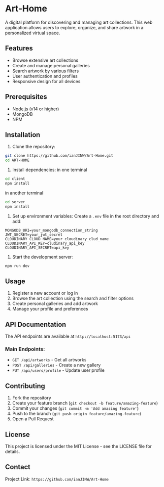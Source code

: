 # Art-Home

A digital platform for discovering and managing art collections. This web application allows users to explore, organize, and share artwork in a personalized virtual space.

## Features

- Browse extensive art collections
- Create and manage personal galleries
- Search artwork by various filters
- User authentication and profiles
- Responsive design for all devices

## Prerequisites

- Node.js (v14 or higher)
- MongoDB
- NPM 

## Installation

1. Clone the repository:
   
```bash
git clone https://github.com/ianJINW/Art-Home.git
cd ART-HOME
```

1. Install dependencies:
   in one terminal
  
```bash
cd client
npm install
```

in another terminal
```bash
cd server
npm install
```


1. Set up environment variables:
Create a `.env` file in the root directory and add:
```
MONGODB_URI=your_mongodb_connection_string
JWT_SECRET=your_jwt_secret
CLOUDINARY_CLOUD_NAME=your_cloudinary_clud_name
CLOUDINARY_API_KEY=cludinary_api_key
CLOUDINARY_API_SECRET=api_key
```

1. Start the development server:
```bash
npm run dev
```

## Usage

1. Register a new account or log in
2. Browse the art collection using the search and filter options
3. Create personal galleries and add artwork
4. Manage your profile and preferences

## API Documentation

The API endpoints are available at `http://localhost:5173/api`

### Main Endpoints:

- `GET /api/artworks` - Get all artworks
- `POST /api/galleries` - Create a new gallery
- `PUT /api/users/profile` - Update user profile

## Contributing

1. Fork the repository
2. Create your feature branch (`git checkout -b feature/amazing-feature`)
3. Commit your changes (`git commit -m 'Add amazing feature'`)
4. Push to the branch (`git push origin feature/amazing-feature`)
5. Open a Pull Request

## License

This project is licensed under the MIT License - see the LICENSE file for details.

## Contact

Project Link: `https://github.com/ianJINW/Art-Home`
